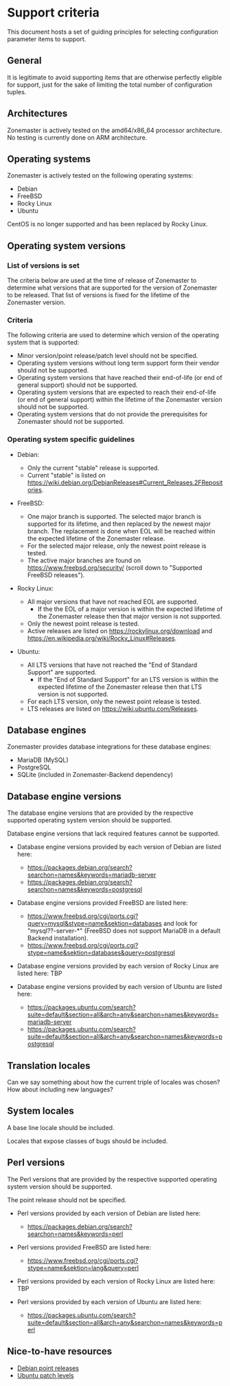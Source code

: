 Support criteria
================
This document hosts a set of guiding principles for selecting configuration
parameter items to support.


## General

It is legitimate to avoid supporting items that are otherwise perfectly eligible
for support, just for the sake of limiting the total number of configuration
tuples.


## Architectures

Zonemaster is actively tested on the amd64/x86_64 processor architecture. No
testing is currently done on ARM architecture.


## Operating systems

Zonemaster is actively tested on the following operating systems:

* Debian
* FreeBSD
* Rocky Linux
* Ubuntu

CentOS is no longer supported and has been replaced by Rocky Linux.

## Operating system versions

### List of versions is set

The criteria below are used at the time of release of Zonemaster to determine what versions
that are supported for the version of Zonemaster to be released. That list of versions is
fixed for the lifetime of the Zonemaster version.

### Criteria

The following criteria are used to determine which version of the operating
system that is supported:
  * Minor version/point release/patch level should not be specified.
  * Operating system versions without long term support form their
    vendor should not be supported.
  * Operating system versions that have reached their end-of-life (or end of
    general support) should not be supported.
  * Operating system versions that are expected to reach their end-of-life (or
    end of general support) within the lifetime of the Zonemaster version should
    not be supported.
  * Operating system versions that do not provide the prerequisites for
    Zonemaster should not be supported.

### Operating system specific guidelines

* Debian:
  * Only the current "stable" release is supported.
  * Current "stable" is listed on
    <https://wiki.debian.org/DebianReleases#Current_Releases.2FRepositories>.

* FreeBSD:
  * One major branch is supported. The selected major branch is supported for
    its lifetime, and then replaced by the newest major branch. The replacement
    is done when EOL will be reached within the expected lifetime of the
    Zonemaster release.
  * For the selected major release, only the newest point release is tested.
  * The active major branches are found on <https://www.freebsd.org/security/>
    (scroll down to "Supported FreeBSD releases").

* Rocky Linux:
  * All major versions that have not reached EOL are supported.
    * If the the EOL of a major version is within the expected lifetime of the
      Zonemaster release then that major version is not supported.
  * Only the newest point release is tested.
  * Active releases are listed on <https://rockylinux.org/download> and
    <https://en.wikipedia.org/wiki/Rocky_Linux#Releases>.

* Ubuntu:
  * All LTS versions that have not reached the "End of Standard Support" are
    supported.
    * If the "End of Standard Support" for an LTS version is within the expected
      lifetime of the Zonemaster release then that LTS version is not supported.
  * For each LTS version, only the newest point release is tested.
  * LTS releases are listed on <https://wiki.ubuntu.com/Releases>.


## Database engines

Zonemaster provides database integrations for these database engines:

* MariaDB (MySQL)
* PostgreSQL
* SQLite (included in Zonemaster-Backend dependency)


## Database engine versions

The database engine versions that are provided by the respective supported
operating system version should be supported.

Database engine versions that lack required features cannot be supported.

* Database engine versions provided by each version of Debian are listed here:
  * <https://packages.debian.org/search?searchon=names&keywords=mariadb-server>
  * <https://packages.debian.org/search?searchon=names&keywords=postgresql>

* Database engine versions provided FreeBSD are listed here:
  * <https://www.freebsd.org/cgi/ports.cgi?query=mysql&stype=name&sektion=databases>
    and look for "mysql??-server-*" (FreeBSD does not support MariaDB in a
    default Backend installation).
  * <https://www.freebsd.org/cgi/ports.cgi?stype=name&sektion=databases&query=postgresql>

* Database engine versions provided by each version of Rocky Linux are listed here: TBP

* Database engine versions provided by each version of Ubuntu are listed here:
  * <https://packages.ubuntu.com/search?suite=default&section=all&arch=any&searchon=names&keywords=mariadb-server>
  * <https://packages.ubuntu.com/search?suite=default&section=all&arch=any&searchon=names&keywords=postgresql>


## Translation locales

Can we say something about how the current triple of locales was chosen? How
about including new languages?


## System locales

A base line locale should be included.

Locales that expose classes of bugs should be included.


## Perl versions

The Perl versions that are provided by the respective supported operating system
version should be supported.

The point release should not be specified.

* Perl versions provided by each version of Debian are listed here:
  * <https://packages.debian.org/search?searchon=names&keywords=perl>

* Perl versions provided FreeBSD are listed here:
  * <https://www.freebsd.org/cgi/ports.cgi?stype=name&sektion=lang&query=perl>

* Perl versions provided by each version of Rocky Linux are listed here: TBP

* Perl versions provided by each version of Ubuntu are listed here:
  * <https://packages.ubuntu.com/search?suite=default&section=all&arch=any&searchon=names&keywords=perl>


## Nice-to-have resources

* [Debian point releases](https://wiki.debian.org/DebianReleases/PointReleases)
* [Ubuntu patch levels](https://wiki.ubuntu.com/Releases)
